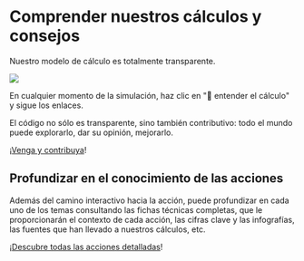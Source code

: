 # Comprender nuestros cálculos y consejos

Nuestro modelo de cálculo es totalmente transparente.

![](/images/transparent.png)

En cualquier momento de la simulación, haz clic en "🔬 entender el cálculo" y sigue los enlaces.

El código no sólo es transparente, sino también contributivo: todo el mundo puede explorarlo, dar su opinión, mejorarlo.

[¡Venga y contribuya](/contribuer)!

## Profundizar en el conocimiento de las acciones

Además del camino interactivo hacia la acción, puede profundizar en cada uno de los temas consultando las fichas técnicas completas, que le proporcionarán el contexto de cada acción, las cifras clave y las infografías, las fuentes que han llevado a nuestros cálculos, etc.

[¡Descubre todas las acciones detalladas](/actions/plus)!
